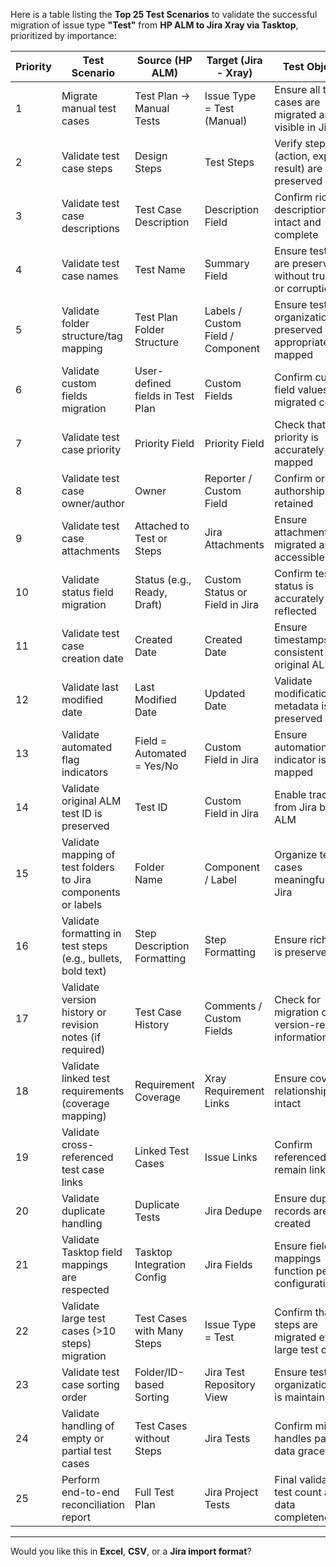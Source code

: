  Here is a table listing the **Top 25 Test Scenarios** to validate the successful migration of issue type **"Test"** from **HP ALM to Jira Xray via Tasktop**, prioritized by importance:

| **Priority** | **Test Scenario**                                                     | **Source (HP ALM)**                  | **Target (Jira - Xray)**              | **Test Objective**                                                                 |
|--------------|-----------------------------------------------------------------------|--------------------------------------|----------------------------------------|------------------------------------------------------------------------------------|
| 1            | Migrate manual test cases                                             | Test Plan → Manual Tests             | Issue Type = Test (Manual)             | Ensure all test cases are migrated and visible in Jira Xray                        |
| 2            | Validate test case steps                                              | Design Steps                         | Test Steps                             | Verify step details (action, expected result) are preserved                        |
| 3            | Validate test case descriptions                                       | Test Case Description                | Description Field                      | Confirm rich-text descriptions are intact and complete                             |
| 4            | Validate test case names                                              | Test Name                            | Summary Field                          | Ensure test names are preserved without truncation or corruption                   |
| 5            | Validate folder structure/tag mapping                                 | Test Plan Folder Structure           | Labels / Custom Field / Component      | Ensure test case organization is preserved or appropriately mapped                 |
| 6            | Validate custom fields migration                                      | User-defined fields in Test Plan     | Custom Fields                          | Confirm custom field values are migrated correctly                                |
| 7            | Validate test case priority                                           | Priority Field                       | Priority Field                         | Check that priority is accurately mapped                                           |
| 8            | Validate test case owner/author                                       | Owner                                | Reporter / Custom Field                | Confirm original authorship is retained                                            |
| 9            | Validate test case attachments                                        | Attached to Test or Steps            | Jira Attachments                       | Ensure attachments are migrated and accessible                                     |
| 10           | Validate status field migration                                       | Status (e.g., Ready, Draft)          | Custom Status or Field in Jira         | Confirm test status is accurately reflected                                        |
| 11           | Validate test case creation date                                      | Created Date                         | Created Date                           | Ensure timestamps are consistent with original ALM data                            |
| 12           | Validate last modified date                                           | Last Modified Date                   | Updated Date                           | Validate modification metadata is preserved                                        |
| 13           | Validate automated flag indicators                                    | Field = Automated = Yes/No           | Custom Field in Jira                   | Ensure automation indicator is mapped                                              |
| 14           | Validate original ALM test ID is preserved                            | Test ID                              | Custom Field in Jira                   | Enable traceability from Jira back to ALM                                          |
| 15           | Validate mapping of test folders to Jira components or labels         | Folder Name                          | Component / Label                      | Organize test cases meaningfully in Jira                                           |
| 16           | Validate formatting in test steps (e.g., bullets, bold text)          | Step Description Formatting          | Step Formatting                        | Ensure rich-text is preserved                                                      |
| 17           | Validate version history or revision notes (if required)              | Test Case History                    | Comments / Custom Fields               | Check for migration of version-related information                                 |
| 18           | Validate linked test requirements (coverage mapping)                  | Requirement Coverage                 | Xray Requirement Links                 | Ensure coverage relationships are intact                                           |
| 19           | Validate cross-referenced test case links                             | Linked Test Cases                    | Issue Links                            | Confirm referenced tests remain linked                                             |
| 20           | Validate duplicate handling                                            | Duplicate Tests                      | Jira Dedupe                            | Ensure duplicate records are not created                                           |
| 21           | Validate Tasktop field mappings are respected                         | Tasktop Integration Config           | Jira Fields                            | Ensure field mappings function per configuration                                   |
| 22           | Validate large test cases (>10 steps) migration                       | Test Cases with Many Steps           | Issue Type = Test                      | Confirm that all steps are migrated even in large test cases                       |
| 23           | Validate test case sorting order                                      | Folder/ID-based Sorting              | Jira Test Repository View              | Ensure test organization/order is maintained                                       |
| 24           | Validate handling of empty or partial test cases                      | Test Cases without Steps             | Jira Tests                             | Confirm migration handles partial data gracefully                                  |
| 25           | Perform end-to-end reconciliation report                              | Full Test Plan                       | Jira Project Tests                     | Final validation of test count and data completeness                               |

---

Would you like this in **Excel**, **CSV**, or a **Jira import format**?




